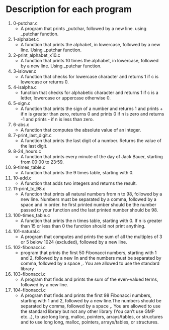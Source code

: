 # Description for each program

1. 0-putchar.c
   * A program that prints _putchar, followed by a new line. using _putchar function.
2. 1-alphabet.c
   * A function that prints the alphabet, in lowercase, followed by a new line. Using _putchar function.
3. 2-print_alphabet_x10.c
   * A function that prints 10 times the alphabet, in lowercase, followed by a new line. Using _putchar function.
4. 3-islower.c
   * A function that checks for lowercase character and returns 1 if c is lowercase or returns 0.
5. 4-isalpha.c
   *  function that checks for alphabetic character and returns 1 if c is a letter, lowercase or uppercase otherwise 0.
6. 5-sign.c
   * A function that prints the sign of a number and returns 1 and prints + if n is greater than zero, returns 0 and prints 0 if n is zero and returns -1 and prints - if n is less than zero.
7. 6-abs.c
   * A function that computes the absolute value of an integer.
8. 7-print_last_digit.c
   * A function that prints the last digit of a number. Returns the value of the last digit.
9. 8-24_hours.c
   * A function that prints every minute of the day of Jack Bauer, starting from 00:00 to 23:59.
10. 9-times_table.c
    * A function that prints the 9 times table, starting with 0.
11. 10-add.c
    * A function that adds two integers and returns the result.
12. 11-print_to_98.c
    * A function that prints all natural numbers from n to 98, followed by a new line. Numbers must be separated by a comma, followed by a space and in order. he first printed number should be the number passed to your function and the last printed number should be 98.
13. 100-times_table.c
    * A function that prints the n times table, starting with 0. If n is greater than 15 or less than 0 the function should not print anything.
14. 101-natural.c
    * A program that computes and prints the sum of all the multiples of 3 or 5 below 1024 (excluded), followed by a new line.
15. 102-fibonacci.c
    * program that prints the first 50 Fibonacci numbers, starting with 1 and 2, followed by a new lin and the numbers must be separated by comma, followed by a space ,. You are allowed to use the standard library
16. 103-fibonacci.c
    * A  program that finds and prints the sum of the even-valued terms, followed by a new line.
17. 104-fibonacci.c
    * A program that finds and prints the first 98 Fibonacci numbers, starting with 1 and 2, followed by a new line.The numbers should be separated by comma, followed by a space ,. You are allowed to use the standard library but not any other library (You can’t use GMP etc…), to use long long, malloc, pointers, arrays/tables, or structures and to use long long, malloc, pointers, arrays/tables, or structures.
